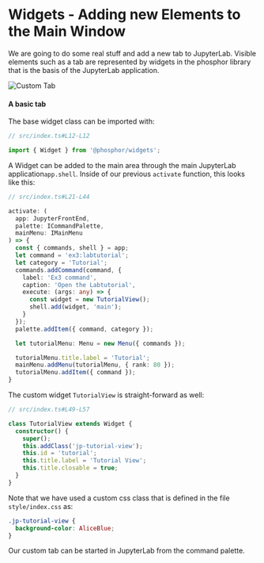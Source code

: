# Widgets - Adding new Elements to the Main Window

We are going to do some real stuff and add a new tab to JupyterLab.
Visible elements such as a tab are represented by widgets in the phosphor library
that is the basis of the JupyterLab application.

![Custom Tab](preview.png)

#### A basic tab

The base widget class can be imported with:

```ts
// src/index.ts#L12-L12

import { Widget } from '@phosphor/widgets';
```

A Widget can be added to the main area through the main JupyterLab
application`app.shell`. Inside of our previous `activate` function, this looks
like this:

<!-- prettier-ignore-start -->
```ts
// src/index.ts#L21-L44

activate: (
  app: JupyterFrontEnd,
  palette: ICommandPalette,
  mainMenu: IMainMenu
) => {
  const { commands, shell } = app;
  let command = 'ex3:labtutorial';
  let category = 'Tutorial';
  commands.addCommand(command, {
    label: 'Ex3 command',
    caption: 'Open the Labtutorial',
    execute: (args: any) => {
      const widget = new TutorialView();
      shell.add(widget, 'main');
    }
  });
  palette.addItem({ command, category });

  let tutorialMenu: Menu = new Menu({ commands });

  tutorialMenu.title.label = 'Tutorial';
  mainMenu.addMenu(tutorialMenu, { rank: 80 });
  tutorialMenu.addItem({ command });
}
```
<!-- prettier-ignore-end -->

The custom widget `TutorialView` is straight-forward as well:

```ts
// src/index.ts#L49-L57

class TutorialView extends Widget {
  constructor() {
    super();
    this.addClass('jp-tutorial-view');
    this.id = 'tutorial';
    this.title.label = 'Tutorial View';
    this.title.closable = true;
  }
}
```

Note that we have used a custom css class that is defined in the file
`style/index.css` as:

<!-- embedme style/index.css -->

```css
.jp-tutorial-view {
  background-color: AliceBlue;
}
```

Our custom tab can be started in JupyterLab from the command palette.
